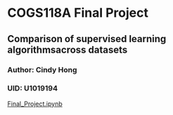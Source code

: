 # COGS118A Final Project 
## Comparison of supervised learning algorithmsacross datasets
### Author: Cindy Hong
### UID: U1019194

[Final_Project.ipynb](https://github.com/Hongjh-0110/24F_COGS118A/blob/main/Final_Project.ipynb)
